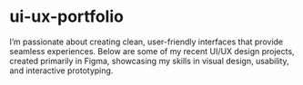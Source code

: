 # ui-ux-portfolio
I’m passionate about creating clean, user-friendly interfaces that provide seamless experiences. Below are some of my recent UI/UX design projects, created primarily in Figma, showcasing my skills in visual design, usability, and interactive prototyping.
